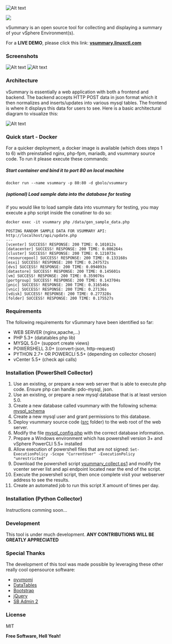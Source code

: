 ![Alt text](https://raw.githubusercontent.com/gbolo/vSummary/php/src/img/vsummary_logo.png "vSummary Logo")

[![](https://images.microbadger.com/badges/image/gbolo/vsummary.svg)](http://microbadger.com/images/gbolo/vsummary "Image Badge")

vSummary is an open source  tool for collecting and displaying a summary of your vSphere Environment(s).


For a **LIVE DEMO**, please click this link: 
**[vsummary.linuxctl.com](https://vsummary.linuxctl.com/index.php?view=vm)**

### Screenshots
![Alt text](https://raw.githubusercontent.com/gbolo/vSummary/php/screenshots/screenshot_1.png "Screenshot 1")
![Alt text](https://raw.githubusercontent.com/gbolo/vSummary/php/screenshots/screenshot_2.png "Screenshot 2")

### Architecture
vSummary is essentially a web application with both a frontend and backend. The backend accepts HTTP POST data in json format which it then normalizes and inserts/updates into various mysql tables. The frontend is where it displays this data for users to see. Here is a basic architectural diagram to visualize this:

![Alt text](https://raw.githubusercontent.com/gbolo/vSummary/php/screenshots/vsummary-components.png "Architecture")

### Quick start - Docker

For a quicker deployment, a docker image is available (which does steps 1 to 6) with preinstalled nginx, php-fpm, mariadb, and vsummary source code. To run it please execute these commands:

##### Start container and bind it to port 80 on local machine
```
docker run --name vsummary -p 80:80 -d gbolo/vsummary
```
##### (optional) Load sample data into the database for testing

if you would like to load sample data into vsummary for testing, you may execute a php script inside the conatiner to do so:
```
docker exec -it vsummary php /data/gen_sample_data.php

POSTING RANDOM SAMPLE DATA FOR VSUMMARY API: http://localhost/api/update.php
---
[vcenter] SUCCESS! RESPONSE: 200 TIME: 0.101012s
[datacenter] SUCCESS! RESPONSE: 200 TIME: 0.086264s
[cluster] SUCCESS! RESPONSE: 200 TIME: 0.121073s
[resourcepool] SUCCESS! RESPONSE: 200 TIME: 0.133168s
[esxi] SUCCESS! RESPONSE: 200 TIME: 0.247572s
[dvs] SUCCESS! RESPONSE: 200 TIME: 0.094093s
[datastore] SUCCESS! RESPONSE: 200 TIME: 0.145601s
[vm] SUCCESS! RESPONSE: 200 TIME: 0.359076s
[portgroup] SUCCESS! RESPONSE: 200 TIME: 0.143704s
[pnic] SUCCESS! RESPONSE: 200 TIME: 0.316546s
[vnic] SUCCESS! RESPONSE: 200 TIME: 0.27136s
[vdisk] SUCCESS! RESPONSE: 200 TIME: 0.277328s
[folder] SUCCESS! RESPONSE: 200 TIME: 0.175527s
```

### Requirements

The following requirements for vSummary have been identified so far:
* WEB SERVER (nginx,apache,...)
* PHP 5.3+ (datatables php lib)
* MYSQL 5.0+ (support create views)
* POWERSHELL 3.0+ (convert-json, http-request)
* PYTHON 2.7+ OR POWERCLI 5.5+ (depending on collector chosen)
* vCenter 5.5+ (check api calls)

### Installation (PowerShell Collector)

1. Use an existing, or prepare a new web server that is able to execute php code. Ensure php can handle: pdo-mysql, json.
2. Use an existing, or prepare a new mysql database that is at least version 5.0.
3. Create a new database called vsummary with the following schema: [mysql_schema](https://github.com/gbolo/vSummary/blob/master/sql/vsummary_mysql_schema.sql)
4. Create a new mysql user and grant permissions to this database.
5. Deploy vsummary source code ([src](https://github.com/gbolo/vSummary/tree/master/src) folder) to the web root of the web server.
6. Modify the file [mysql_config.php](https://github.com/gbolo/vSummary/blob/master/src/api/lib/mysql_config.php) with the correct database information.
7. Prepare a Windows environment which has powershell version 3+ and vSphere PowerCLI 5.5+ installed
8. Allow execution of powershell files that are not signed: `Set-ExecutionPolicy -Scope "CurrentUser" -ExecutionPolicy "unrestricted"`
9. Download the powershell script [vsummary_collect.ps1](https://github.com/gbolo/vSummary/blob/master/collectors/powershell/vsummary_collect.ps1) and modify the vcenter server list and api endpoint located near the end of the script.
10. Execute the powershell script, then once complete visit your webserver address to see the results.
11. Create an automated job to run this script X amount of times per day.

### Installation (Python Collector)

Instructions comming soon...

### Development

This tool is under much development. **ANY CONTRIBUTIONS WILL BE GREATLY APPRECIATED**

### Special Thanks

The development of this tool was made possible by leveraging these other really cool opensource software:
* [pyvmomi](https://github.com/vmware/pyvmomi)
* [DataTables](https://datatables.net/)
* [Bootstrap](http://getbootstrap.com/)
* [jQuery](https://jquery.com/)
* [SB Admin 2](https://github.com/BlackrockDigital/startbootstrap-sb-admin-2)

### License

MIT


**Free Software, Hell Yeah!**
